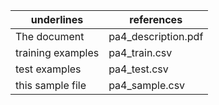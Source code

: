 underlines | references
------------ | -------------
The document | pa4_description.pdf
training examples | pa4_train.csv
test examples | pa4_test.csv
this sample file | pa4_sample.csv
